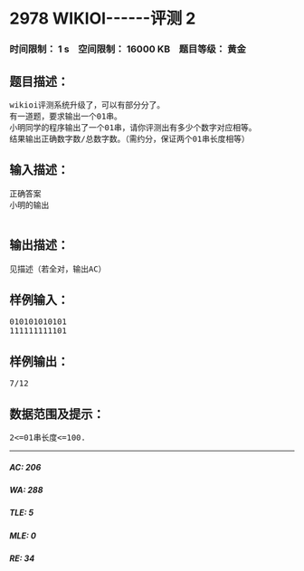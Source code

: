 # 2978 WIKIOI------评测 2   
### 时间限制： 1 s&nbsp;&nbsp;&nbsp;&nbsp;空间限制： 16000 KB&nbsp;&nbsp;&nbsp;&nbsp;题目等级： 黄金  
## 题目描述：  

<pre>
wikioi评测系统升级了，可以有部分分了。
有一道题，要求输出一个01串。
小明同学的程序输出了一个01串，请你评测出有多少个数字对应相等。
结果输出正确数字数/总数字数。（需约分，保证两个01串长度相等）
</pre>
  
  
## 输入描述：  

<pre>
正确答案
小明的输出
 
</pre>
  
  
## 输出描述：  

<pre>
见描述（若全对，输出AC）
</pre>
  
  
## 样例输入：  

<pre>
010101010101
111111111101
</pre>
  
  
## 样例输出：  

<pre>
7/12
</pre>
  
  
## 数据范围及提示：  

<pre>
2<=01串长度<=100.
</pre>
  
  
***  

##### AC: 206  
##### WA: 288  
##### TLE: 5  
##### MLE: 0  
##### RE: 34  

